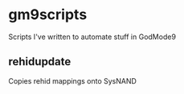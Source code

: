 # gm9scripts
 Scripts I've written to automate stuff in GodMode9

## rehidupdate
 Copies rehid mappings onto SysNAND